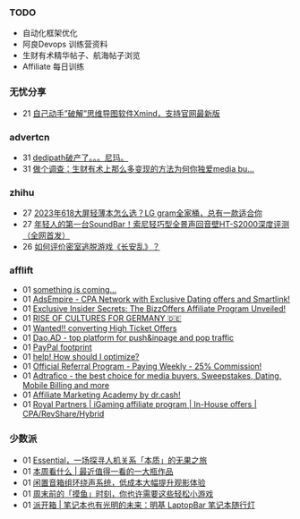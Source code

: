 ### TODO
-  自动化框架优化
-  阿良Devops 训练营资料
-  生财有术精华帖子、航海帖子浏览
-  Affiliate 每日训练

### 无忧分享
<!-- ruyo:START -->
-  21 [自己动手”破解”思维导图软件Xmind，支持官网最新版](https://51.ruyo.net/18460.html)<!-- ruyo:END -->

### advertcn
<!-- advertcn:START -->
-  31 [dedipath破产了。。。尼玛。](https://www.advertcn.com/forum.php?mod=viewthread&tid=111904)
-  31 [做个调查：生财有术上那么多变现的方法为何你独爱media bu...](https://www.advertcn.com/forum.php?mod=viewthread&tid=111890)<!-- advertcn:END -->

### zhihu
<!-- zhihu:START -->
-  27 [2023年618大屏轻薄本怎么选？LG gram全家桶，总有一款适合你](http://zhuanlan.zhihu.com/p/632641888?utm_campaign=rss&utm_medium=rss&utm_source=rss&utm_content=title)
-  27 [年轻人的第一台SoundBar！索尼轻巧型全景声回音壁HT-S2000深度评测（全网首发）](http://zhuanlan.zhihu.com/p/630990296?utm_campaign=rss&utm_medium=rss&utm_source=rss&utm_content=title)
-  26 [如何评价密室逃脱游戏《长安乱》？](http://www.zhihu.com/question/563950552/answer/3045961312?utm_campaign=rss&utm_medium=rss&utm_source=rss&utm_content=title)<!-- zhihu:END -->

### afflift
<!-- afflift:START -->
-  01 [something is coming...](https://afflift.com/f/threads/something-is-coming.11533/)
-  01 [AdsEmpire - CPA Network with Exclusive Dating offers and Smartlink!](https://afflift.com/f/threads/adsempire-cpa-network-with-exclusive-dating-offers-and-smartlink.6820/)
-  01 [Exclusive Insider Secrets: The BizzOffers Affiliate Program Unveiled!](https://afflift.com/f/threads/exclusive-insider-secrets-the-bizzoffers-affiliate-program-unveiled.11156/)
-  01 [RISE OF CULTURES FOR GERMANY 🇩🇪](https://afflift.com/f/threads/rise-of-cultures-for-germany-%F0%9F%87%A9%F0%9F%87%AA.11538/)
-  01 [Wanted!! converting High Ticket Offers](https://afflift.com/f/threads/wanted-converting-high-ticket-offers.11534/)
-  01 [Dao.AD - top platform for push&amp;inpage and pop traffic](https://afflift.com/f/threads/dao-ad-top-platform-for-push-inpage-and-pop-traffic.5708/)
-  01 [PayPal footprint](https://afflift.com/f/threads/paypal-footprint.11536/)
-  01 [help! How should I optimize?](https://afflift.com/f/threads/help-how-should-i-optimize.11484/)
-  01 [Official Referral Program - Paying Weekly - 25% Commission!](https://afflift.com/f/threads/official-referral-program-paying-weekly-25-commission.754/)
-  01 [Adtrafico - the best choice for media buyers. Sweepstakes, Dating, Mobile Billing and more](https://afflift.com/f/threads/adtrafico-the-best-choice-for-media-buyers-sweepstakes-dating-mobile-billing-and-more.4312/)
-  01 [Affiliate Marketing Academy by dr.cash!](https://afflift.com/f/threads/affiliate-marketing-academy-by-dr-cash.9784/)
-  01 [Royal Partners | iGaming affiliate program | In-House offers | CPA/RevShare/Hybrid](https://afflift.com/f/threads/royal-partners-igaming-affiliate-program-in-house-offers-cpa-revshare-hybrid.10011/)<!-- afflift:END -->

### 少数派
<!-- sspai:START -->
-  01 [Essential，一场探寻人机关系「本质」的无果之旅](https://sspai.com/prime/story/essential-phone)
-  01 [本周看什么 | 最近值得一看的一大瓶作品](https://sspai.com/post/82618)
-  01 [闲置音箱组环绕声系统，低成本大幅提升观影体验](https://sspai.com/post/82342)
-  01 [周末前的「摸鱼」时刻，你也许需要这些轻松小游戏](https://sspai.com/post/82609)
-  01 [派开箱 | 笔记本也有光明的未来：明基 LaptopBar 笔记本随行灯](https://sspai.com/post/82334)<!-- sspai:END -->
